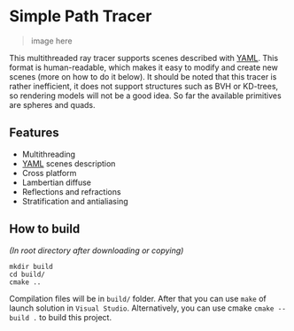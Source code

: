 # Simple Path Tracer
> image here

This multithreaded ray tracer supports scenes described with [YAML](https://yaml.org/). 
This format is human-readable, which makes it easy to modify and create new scenes 
(more on how to do it below). It should be noted that this tracer is rather inefficient, 
it does not support structures such as BVH or KD-trees, so rendering models will not be a good idea. 
So far the available primitives are spheres and quads.

## Features
- Multithreading
- [YAML](https://yaml.org/) scenes description
- Cross platform
- Lambertian diffuse
- Reflections and refractions
- Stratification and antialiasing

## How to build
*(In root directory after downloading or copying)*
```
mkdir build
cd build/
cmake ..
```
Compilation files will be in `build/` folder. 
After that you can use `make` of launch solution in `Visual Studio`. 
Alternatively, you can use cmake `cmake --build .` to build this project.